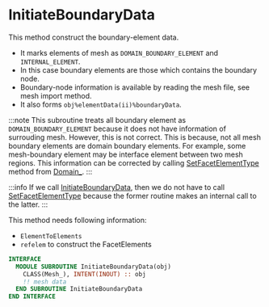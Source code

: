 # InitiateBoundaryData

This method construct the boundary-element data.

- It marks elements of mesh as `DOMAIN_BOUNDARY_ELEMENT` and `INTERNAL_ELEMENT`.
- In this case boundary elements are those which contains the boundary node.
- Boundary-node information is available by reading the mesh file, see mesh import method.
- It also forms `obj%elementData(ii)%boundaryData`.

:::note
This subroutine treats all boundary element as `DOMAIN_BOUNDARY_ELEMENT` because it does not have information of surrouding mesh. However, this is not correct. This is because, not all mesh boundary elements are domain boundary elements. For example, some mesh-boundary element may be interface element between two mesh regions. This information can be corrected by calling [SetFacetElementType](../Domain/SetFacetElementType.md) method from [Domain_](../Domain/Domain_.md).
:::

:::info
If we call [InitiateBoundaryData](../Domain/InitiateBoundaryData.md), then we do not have to call [SetFacetElementType](../Domain/SetFacetElementType.md) because the former routine makes an internal call to the latter.
:::

This method needs following information:

- `ElementToElements`
- `refelem` to construct the FacetElements

```fortran
INTERFACE
  MODULE SUBROUTINE InitiateBoundaryData(obj)
    CLASS(Mesh_), INTENT(INOUT) :: obj
    !! mesh data
  END SUBROUTINE InitiateBoundaryData
END INTERFACE
```
